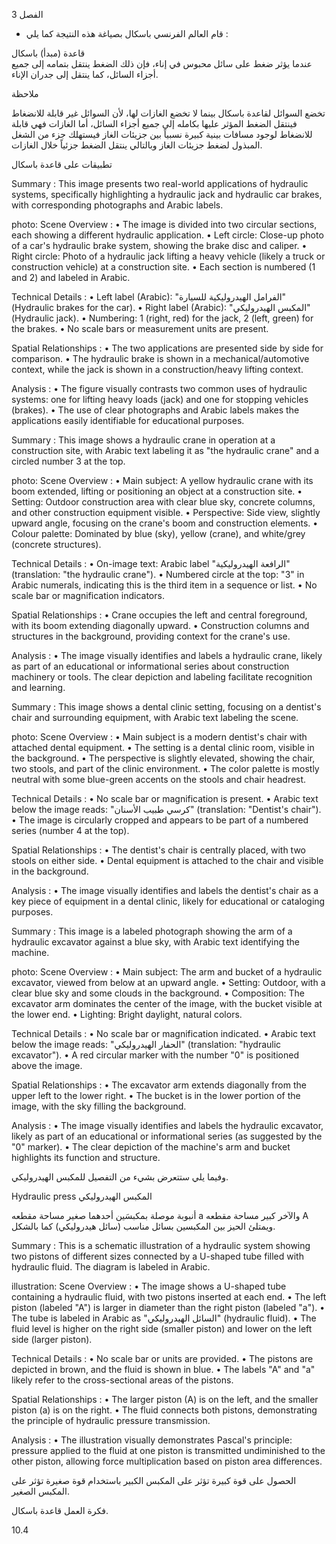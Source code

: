 3
الفصل <!-- text, from page 0 (l=0.852,t=0.033,r=0.925,b=0.074), with ID be1d1b60-0501-4f82-8b8d-b70c7a432192 -->

* قام العالم الفرنسي باسكال بصياغة هذه النتيجة كما يلي : <!-- text, from page 0 (l=0.462,t=0.087,r=0.931,b=0.113), with ID 9a12fbc2-39b7-491c-96f9-9d32e8c8c5a1 -->

قاعدة (مبدأ) باسكال  
عندما يؤثر ضغط على سائل محبوس في إناء، فإن ذلك الضغط ينتقل بتمامه إلى جميع أجزاء السائل، كما ينتقل إلى جدران الإناء. <!-- text, from page 0 (l=0.071,t=0.118,r=0.928,b=0.194), with ID 3137340d-5607-45c2-bc58-7a29e313eab0 -->

ملاحظة

تخضع السوائل لقاعدة باسكال بينما لا تخضع الغازات لها،
لأن السوائل غير قابلة للانضغاط فينتقل الضغط المؤثر عليها بكامله إلى جميع أجزاء السائل، أما الغازات فهي قابلة للانضغاط لوجود مسافات بينية كبيرة نسبياً بين جزيئات الغاز فيستهلك جزء من الشغل المبذول لضغط جزيئات الغاز وبالتالي ينتقل الضغط جزئياً خلال الغازات. <!-- text, from page 0 (l=0.071,t=0.208,r=0.940,b=0.345), with ID 91b1848b-39fe-4e18-add1-081ec4f24162 -->

تطبيقات على قاعدة باسكال <!-- text, from page 0 (l=0.616,t=0.360,r=0.930,b=0.400), with ID 74b0773b-d0cb-4ebc-9fc0-98c7982becf3 -->

Summary : This image presents two real-world applications of hydraulic systems, specifically highlighting a hydraulic jack and hydraulic car brakes, with corresponding photographs and Arabic labels.

photo:
Scene Overview :
  • The image is divided into two circular sections, each showing a different hydraulic application.
  • Left circle: Close-up photo of a car's hydraulic brake system, showing the brake disc and caliper.
  • Right circle: Photo of a hydraulic jack lifting a heavy vehicle (likely a truck or construction vehicle) at a construction site.
  • Each section is numbered (1 and 2) and labeled in Arabic.

Technical Details :
  • Left label (Arabic): "الفرامل الهيدروليكية للسيارة" (Hydraulic brakes for the car).
  • Right label (Arabic): "المكبس الهيدروليكي" (Hydraulic jack).
  • Numbering: 1 (right, red) for the jack, 2 (left, green) for the brakes.
  • No scale bars or measurement units are present.

Spatial Relationships :
  • The two applications are presented side by side for comparison.
  • The hydraulic brake is shown in a mechanical/automotive context, while the jack is shown in a construction/heavy lifting context.

Analysis :
  • The figure visually contrasts two common uses of hydraulic systems: one for lifting heavy loads (jack) and one for stopping vehicles (brakes).
  • The use of clear photographs and Arabic labels makes the applications easily identifiable for educational purposes. <!-- figure, from page 0 (l=0.579,t=0.406,r=0.921,b=0.585), with ID b46788c6-710f-42ca-a778-1613f29207a9 -->

Summary : This image shows a hydraulic crane in operation at a construction site, with Arabic text labeling it as "the hydraulic crane" and a circled number 3 at the top.

photo:
Scene Overview :
  • Main subject: A yellow hydraulic crane with its boom extended, lifting or positioning an object at a construction site.
  • Setting: Outdoor construction area with clear blue sky, concrete columns, and other construction equipment visible.
  • Perspective: Side view, slightly upward angle, focusing on the crane's boom and construction elements.
  • Colour palette: Dominated by blue (sky), yellow (crane), and white/grey (concrete structures).

Technical Details :
  • On-image text: Arabic label "الرافعة الهيدروليكية" (translation: "the hydraulic crane").
  • Numbered circle at the top: "3" in Arabic numerals, indicating this is the third item in a sequence or list.
  • No scale bar or magnification indicators.

Spatial Relationships :
  • Crane occupies the left and central foreground, with its boom extending diagonally upward.
  • Construction columns and structures in the background, providing context for the crane's use.

Analysis :
  • The image visually identifies and labels a hydraulic crane, likely as part of an educational or informational series about construction machinery or tools. The clear depiction and labeling facilitate recognition and learning. <!-- figure, from page 0 (l=0.410,t=0.409,r=0.588,b=0.579), with ID b77bb13f-47f8-412f-bd09-dcbe60e548da -->

Summary : This image shows a dental clinic setting, focusing on a dentist's chair and surrounding equipment, with Arabic text labeling the scene.

photo:
Scene Overview :
  • Main subject is a modern dentist's chair with attached dental equipment.
  • The setting is a dental clinic room, visible in the background.
  • The perspective is slightly elevated, showing the chair, two stools, and part of the clinic environment.
  • The color palette is mostly neutral with some blue-green accents on the stools and chair headrest.

Technical Details :
  • No scale bar or magnification is present.
  • Arabic text below the image reads: "كرسي طبيب الأسنان" (translation: "Dentist's chair").
  • The image is circularly cropped and appears to be part of a numbered series (number 4 at the top).

Spatial Relationships :
  • The dentist's chair is centrally placed, with two stools on either side.
  • Dental equipment is attached to the chair and visible in the background.

Analysis :
  • The image visually identifies and labels the dentist's chair as a key piece of equipment in a dental clinic, likely for educational or cataloging purposes. <!-- figure, from page 0 (l=0.247,t=0.406,r=0.414,b=0.584), with ID 753981e6-3845-421d-a50d-3f9a50083899 -->

Summary : This image is a labeled photograph showing the arm of a hydraulic excavator against a blue sky, with Arabic text identifying the machine.

photo:
Scene Overview :
  • Main subject: The arm and bucket of a hydraulic excavator, viewed from below at an upward angle.
  • Setting: Outdoor, with a clear blue sky and some clouds in the background.
  • Composition: The excavator arm dominates the center of the image, with the bucket visible at the lower end.
  • Lighting: Bright daylight, natural colors.

Technical Details :
  • No scale bar or magnification indicated.
  • Arabic text below the image reads: "الحفار الهيدروليكي" (translation: "hydraulic excavator").
  • A red circular marker with the number "0" is positioned above the image.

Spatial Relationships :
  • The excavator arm extends diagonally from the upper left to the lower right.
  • The bucket is in the lower portion of the image, with the sky filling the background.

Analysis :
  • The image visually identifies and labels the hydraulic excavator, likely as part of an educational or informational series (as suggested by the "0" marker).
  • The clear depiction of the machine's arm and bucket highlights its function and structure. <!-- figure, from page 0 (l=0.071,t=0.408,r=0.253,b=0.581), with ID 5e4d0fa3-9e0a-44be-af59-78edfa953e5d -->

وفيما يلي ستتعرض بشيء من التفصيل للمكبس الهيدروليكي. <!-- text, from page 0 (l=0.438,t=0.595,r=0.931,b=0.625), with ID f3e60ad9-749b-419b-aca0-1631f0e2d9b8 -->

Hydraulic press المكبس الهيدروليكي <!-- text, from page 0 (l=0.513,t=0.635,r=0.931,b=0.670), with ID 22fe3e71-b996-467b-880f-3c8b90bd34a2 -->

أنبوبة موصلة بمكبسَين أحدهما صغير مساحة مقطعه a والآخر كبير مساحة مقطعه A ويمتلئ الحيز بين المكبسين بسائل مناسب (سائل هيدروليكي) كما بالشكل. <!-- text, from page 0 (l=0.405,t=0.676,r=0.949,b=0.781), with ID 81095983-7f51-41ac-9267-b0283a8d363c -->

Summary : This is a schematic illustration of a hydraulic system showing two pistons of different sizes connected by a U-shaped tube filled with hydraulic fluid. The diagram is labeled in Arabic.

illustration:
Scene Overview :
  • The image shows a U-shaped tube containing a hydraulic fluid, with two pistons inserted at each end.
  • The left piston (labeled "A") is larger in diameter than the right piston (labeled "a").
  • The tube is labeled in Arabic as "السائل الهيدروليكي" (hydraulic fluid).
  • The fluid level is higher on the right side (smaller piston) and lower on the left side (larger piston).

Technical Details :
  • No scale bar or units are provided.
  • The pistons are depicted in brown, and the fluid is shown in blue.
  • The labels "A" and "a" likely refer to the cross-sectional areas of the pistons.

Spatial Relationships :
  • The larger piston (A) is on the left, and the smaller piston (a) is on the right.
  • The fluid connects both pistons, demonstrating the principle of hydraulic pressure transmission.

Analysis :
  • The illustration visually demonstrates Pascal's principle: pressure applied to the fluid at one piston is transmitted undiminished to the other piston, allowing force multiplication based on piston area differences. <!-- figure, from page 0 (l=0.075,t=0.659,r=0.344,b=0.773), with ID 8b17fbd8-7ab7-42f6-8997-ab815dc85530 -->

الحصول على قوة كبيرة تؤثر على المكبس الكبير باستخدام قوة صغيرة تؤثر على المكبس الصغير. <!-- text, from page 0 (l=0.135,t=0.785,r=0.952,b=0.842), with ID abb41700-b4c1-44a4-82be-b4b2d10fcfeb -->

فكرة العمل
قاعدة باسكال. <!-- text, from page 0 (l=0.752,t=0.854,r=0.947,b=0.896), with ID 3562767a-a046-431e-af5d-7932ef074684 -->

$10.4$ <!-- marginalia, from page 0 (l=0.869,t=0.921,r=0.923,b=0.950), with ID 0bd1dba4-17fa-4078-8cbc-214dc6b543ec -->